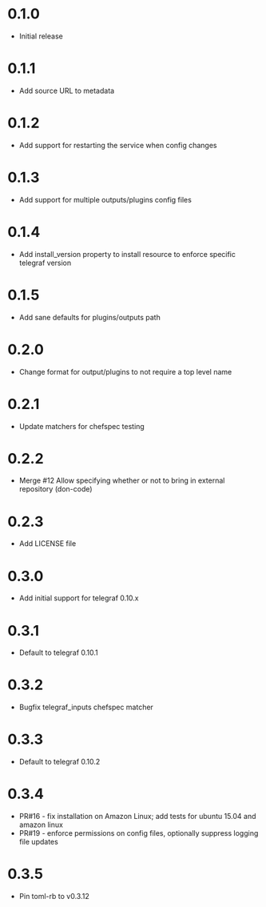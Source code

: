 # 0.1.0
- Initial release

# 0.1.1
- Add source URL to metadata

# 0.1.2
- Add support for restarting the service when config changes

# 0.1.3
- Add support for multiple outputs/plugins config files

# 0.1.4
- Add install_version property to install resource to enforce specific telegraf version

# 0.1.5
- Add sane defaults for plugins/outputs path

# 0.2.0
- Change format for output/plugins to not require a top level name

# 0.2.1
- Update matchers for chefspec testing

# 0.2.2
- Merge #12 Allow specifying whether or not to bring in external repository (don-code)

# 0.2.3
- Add LICENSE file

# 0.3.0
- Add initial support for telegraf 0.10.x

# 0.3.1
- Default to telegraf 0.10.1

# 0.3.2
- Bugfix telegraf_inputs chefspec matcher

# 0.3.3
- Default to telegraf 0.10.2

# 0.3.4
- PR#16 - fix installation on Amazon Linux; add tests for ubuntu 15.04 and amazon linux
- PR#19 - enforce permissions on config files, optionally suppress logging file updates

# 0.3.5
- Pin toml-rb to v0.3.12
